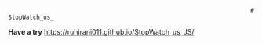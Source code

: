                                                                          # StopWatch_us_

**Have a try**
https://ruhirani011.github.io/StopWatch_us_JS/
